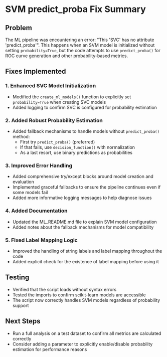 # SVM predict_proba Fix Summary

## Problem
The ML pipeline was encountering an error: "This 'SVC' has no attribute 'predict_proba'". This happens when an SVM model is initialized without setting `probability=True`, but the code attempts to use `predict_proba()` for ROC curve generation and other probability-based metrics.

## Fixes Implemented

### 1. Enhanced SVC Model Initialization
- Modified the `create_ml_models()` function to explicitly set `probability=True` when creating SVC models
- Added logging to confirm SVC is configured for probability estimation

### 2. Added Robust Probability Estimation
- Added fallback mechanisms to handle models without `predict_proba()` method:
  - First try `predict_proba()` (preferred)
  - If that fails, use `decision_function()` with normalization
  - As a last resort, use binary predictions as probabilities

### 3. Improved Error Handling
- Added comprehensive try/except blocks around model creation and evaluation
- Implemented graceful fallbacks to ensure the pipeline continues even if some models fail
- Added more informative logging messages to help diagnose issues

### 4. Added Documentation
- Updated the ML_README.md file to explain SVM model configuration
- Added notes about the fallback mechanisms for model compatibility

### 5. Fixed Label Mapping Logic
- Improved the handling of string labels and label mapping throughout the code
- Added explicit check for the existence of label mapping before using it

## Testing
- Verified that the script loads without syntax errors
- Tested the imports to confirm scikit-learn models are accessible
- The script now correctly handles SVM models regardless of probability support

## Next Steps
- Run a full analysis on a test dataset to confirm all metrics are calculated correctly
- Consider adding a parameter to explicitly enable/disable probability estimation for performance reasons
